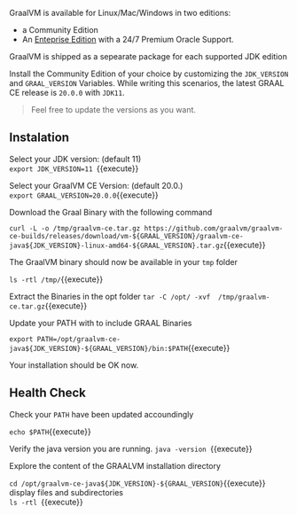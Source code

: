 GraalVM is available for Linux/Mac/Windows in two editions: 
* a Community Edition 
* An [Enteprise Edition](https://www.oracle.com/downloads/graalvm-downloads.html) with a 24/7 Premium Oracle Support.

GraalVM is shipped as a sepearate package for each supported JDK edition 

Install the Community Edition of your choice by customizing the  `JDK_VERSION` and `GRAAL_VERSION` Variables.
While writing this scenarios, the latest GRAAL CE release is `20.0.0`  with   `JDK11`.
> Feel free to update the versions as you want.


## Instalation

Select your JDK version: (default 11) <br> `export JDK_VERSION=11 `{{execute}} <br>

Select your GraalVM CE Version: (default 20.0.)<br>`export GRAAL_VERSION=20.0.0`{{execute}}


Download the Graal Binary with the following command 

`curl -L -o /tmp/graalvm-ce.tar.gz https://github.com/graalvm/graalvm-ce-builds/releases/download/vm-${GRAAL_VERSION}/graalvm-ce-java${JDK_VERSION}-linux-amd64-${GRAAL_VERSION}.tar.gz`{{execute}}

The GraalVM binary should now be available in your `tmp` folder 

`ls -rtl /tmp/`{{execute}}

Extract the Binaries in the opt folder
`tar -C /opt/ -xvf  /tmp/graalvm-ce.tar.gz`{{execute}}

Update your PATH with to include GRAAL Binaries

`export PATH=/opt/graalvm-ce-java${JDK_VERSION}-${GRAAL_VERSION}/bin:$PATH`{{execute}}

Your installation should be OK now.


## Health Check 

Check your `PATH`  have been updated accoundingly

`echo $PATH`{{execute}}


Verify the java version you are running. 
`java -version `{{execute}}

Explore the content of the GRAALVM installation directory 

`cd /opt/graalvm-ce-java${JDK_VERSION}-${GRAAL_VERSION}`{{execute}} <br>
display files and subdirectories<br>
`ls -rtl `{{execute}}
